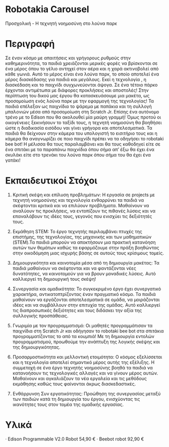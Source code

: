 # Robotakia Carousel
Προσχολική - Η τεχνητή νοημοσύνη στο λούνα παρκ

# Περιγραφή
Σε έναν κόσμο με απαιτήσεις και γρήγορους ρυθμούς στην καθημερινότητα, τα παιδιά χρειάζονται μερικές φορές να βρίσκονται σε ένα μέρος όπου το γέλιο αντηχεί στον αέρα και η χαρά ακτινοβολεί από κάθε γωνιά. Αυτό το μέρος είναι ένα λούνα παρκ, το οποίο αποτελεί ένα μέρος διασκέδασης για παιδιά και μεγάλους. Εκεί η τεχνολογία , η διασκέδαση και το παιχνίδι συγχωνεύονται άψογα. Σε ένα τέτοιο πάρκο έρχονται αντιμέτωπα με διάφορες προκλήσεις και αποστολές! Στην περίπτωση του δικού μας έργου θα κατασκευάσουμε μια μακέτα, ως προσομοίωση ενός λούνα παρκ με την εφαρμογή της τεχνολογίας! Τα παιδιά επέλεξαν ως παιχνίδια το ψάρεμα με παπάκια και τη συλλογή μπαλονιών μέσα από προσομοίωση στη Scratch Jr. Επίσης ένα αυτόνομο τρένο με το Edison που θα ακολουθεί μία μαύρη γραμμή!  Όμως προτού οι οικογένειες  ξεκινήσουν το ταξίδι τους, η τεχνητή νοημοσύνη θα βοηθήσει ώστε η διαδικασία εισόδου ναι γίνει γρήγορα και αποτελεσματικά. Τα παιδιά θα δείχνουν στην κάμερα του υπολογιστή το εισιτήριο τους και η κάμερα θα αναγνωρίζει σε ποιο παιχνίδι πρέπει να τα οδηγήσει το robotaki bee bot! H μέλισσα  θα τους παραλαμβάνει και θα τους καθοδηγεί είτε σε ένα σπιτάκι με τα παραπάνω παιχνίδια όπου σήμα απ’ έξω θα έχει ένα σκυλάκι είτε στο τρενάκι του λούνα παρκ όπου σήμα του θα έχει ένα γατάκι! 

# Εκπαιδευτικοί Στόχοι
1. Κριτική σκέψη και επίλυση προβλημάτων: Η εργασία σε projects με τεχνητή νοημοσύνης και τεχνολογία ενθαρρύνει τα παιδιά να σκέφτονται κριτικά και να επιλύουν προβλήματα. Μαθαίνουν να αναλύουν τις προκλήσεις, να εντοπίζουν τις πιθανές λύσεις και να επαναλάβουν τις ιδέες τους, γεγονός που ενισχύει τις δεξιότητές τους. 

2. Εκμάθηση STEM: Το έργο τεχνητής περιλαμβάνει πτυχές της επιστήμης, της τεχνολογίας, της μηχανικής και των μαθηματικών (STEM).Τα παιδιά μπορούν να αποκτήσουν μια πρακτική κατανόηση αυτών των θεμάτων καθώς τα εφαρμόζουμε στην πράξη βοηθώντας στην οικοδόμηση μιας ισχυρής βάσης σε αυτούς τους κρίσιμους τομείς. 

3. Δημιουργικότητα και καινοτομία μέσα από τη δημιουργία μακέτας: Τα παιδιά μαθαίνουν να σκέφτονται και να φαντάζονται νέες δυνατότητες, να καινοτομούν για να βρουν μοναδικές λύσεις. Αυτό καλλιεργεί τη δημιουργική τους σκέψη! 

4. Συνεργασία και ομαδικότητα: Το συγκεκριμένο έργο έχει συνεργατικό χαρακτήρα, αντικατοπτρίζοντας έναν πραγματικό κόσμο. Τα παιδιά μαθαίνουν να εργάζονται αποτελεσματικά σε ομάδα, να μοιράζονται ιδέες και να συμβάλλουν στην επιτυχία της ομάδας. Αυτό καλλιεργεί τις διαπροσωπικές δεξιότητες και τους διδάσκει την αξία της συλλογικής προσπάθειας. 

5. Γνωριμία με τον προγραμματισμό: Οι μαθητές προγραμμάτισαν τα παιχνίδια στη Scratch Jr και οδήγησαν το robotaki bee bot στα σπιτάκια προγραμματίζοντας το από τα κουμπιά! Με τη δημιουργία εντολών προγραμματισμού, προωθούμε την ανάπτυξη της λογικής σκέψης και της δημιουργικότητας. 

6. Προσαρμοστικότητα και μελλοντική ετοιμότητα: Ο κόσμος εξελίσσεται και η τεχνολογία αποτελεί σημαντικό μέρος αυτής της εξέλιξης. Η συμμετοχή σε ένα έργο τεχνητής νοημοσύνης βοηθά τα παιδιά να κατανοήσουν τις τεχνολογικές αλλαγές και να γίνουν μέρος αυτών. Μαθαίνουν και αγκαλιάζουν τα νέα εργαλεία και τις μεθόδους εκμάθησης καθώς τους φαίνονται άκρως διασκεδαστικές. 

7. Ενθάρρυνση Συν εργατικότητας: Προώθηση της συνεργασίας μεταξύ των παιδιών κατά τη δημιουργία του έργου, ενισχύοντας τις ικανότητες τους στον τομέα της ομαδικής εργασίας.

 # Υλικά
· Edison Programmable V2.0 Robot 54,90 € 
· Beebot robot 92,90 €
